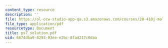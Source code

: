 ```yaml
---
content_type: resource
description: ''
file: https://ol-ocw-studio-app-qa.s3.amazonaws.com/courses/20-410j-molecular-cellular-and-tissue-biomechanics-be-410j-spring-2003/6674dba9829303eee2bc8fad217c0daa_ps7_solution.pdf
file_type: application/pdf
resourcetype: Document
title: ps7_solution.pdf
uid: 6674dba9-8293-03ee-e2bc-8fad217c0daa
---
```

